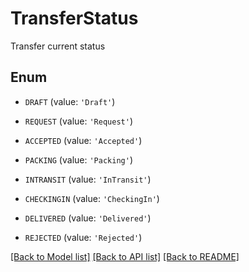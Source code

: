 # TransferStatus

Transfer current status

## Enum

* `DRAFT` (value: `'Draft'`)

* `REQUEST` (value: `'Request'`)

* `ACCEPTED` (value: `'Accepted'`)

* `PACKING` (value: `'Packing'`)

* `INTRANSIT` (value: `'InTransit'`)

* `CHECKINGIN` (value: `'CheckingIn'`)

* `DELIVERED` (value: `'Delivered'`)

* `REJECTED` (value: `'Rejected'`)

[[Back to Model list]](../README.md#documentation-for-models) [[Back to API list]](../README.md#documentation-for-api-endpoints) [[Back to README]](../README.md)


